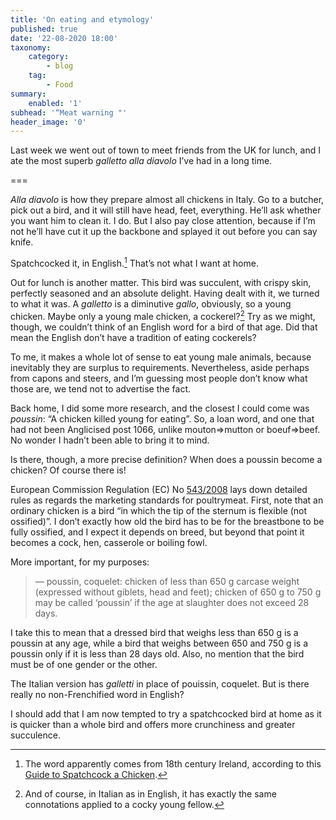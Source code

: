 ```yaml
---
title: 'On eating and etymology'
published: true
date: '22-08-2020 18:00'
taxonomy:
    category:
        - blog
    tag:
        - Food
summary:
    enabled: '1'
subhead: '“Meat warning "'
header_image: '0'
---
```


Last week we went out of town to meet friends from the UK for lunch, and I ate the most superb *galletto alla diavolo* I’ve had in a long time.

===

*Alla diavolo* is how they prepare almost all chickens in Italy. Go to a butcher, pick out a bird, and it will still have head, feet, everything. He’ll ask whether you want him to clean it. I do. But I also pay close attention, because if I’m not he’ll have cut it up the backbone and splayed it out before you can say knife. 

Spatchcocked it, in English.[^1] That’s not what I want at home.

Out for lunch is another matter. This bird was succulent, with crispy skin, perfectly seasoned and an absolute delight. Having dealt with it, we turned to what it was. A *galletto* is a diminutive *gallo*, obviously, so a young chicken. Maybe only a young male chicken, a cockerel?[^2] Try as we might, though, we couldn’t think of an English word for a bird of that age. Did that mean the English don’t have a tradition of eating cockerels? 

To me, it makes a whole lot of sense to eat young male animals, because inevitably they are surplus to requirements. Nevertheless, aside perhaps from capons and steers, and I’m guessing most people don’t know what those are, we tend not to advertise the fact. 

Back home, I did some more research, and the closest I could come was *poussin*: “A chicken killed young for eating”. So, a loan word, and one that had not been Anglicised post 1066, unlike mouton=>mutton or boeuf=>beef. No wonder I hadn’t been able to bring it to mind. 

Is there, though, a more precise definition? When does a poussin become a chicken? Of course there is!

European Commission Regulation (EC) No [543/2008](https://eur-lex.europa.eu/LexUriServ/LexUriServ.do?uri=OJ:L:2008:157:0046:0087:EN:PDF) lays down detailed rules as regards the marketing standards for poultrymeat. First, note that an ordinary chicken is a bird “in which the tip of the sternum is flexible (not ossified)”. I don’t exactly how old the bird has to be for the breastbone to be fully ossified, and I expect it depends on breed, but beyond that point it becomes a cock, hen, casserole or boiling fowl. 

More important, for my purposes:

> — poussin, coquelet: chicken of less than 650 g carcase weight (expressed without giblets, head and feet); chicken of 650 g to 750 g may be called ‘poussin’ if the age at slaughter does not exceed 28 days.

I take this to mean that a dressed bird that weighs less than 650 g is a poussin at any age, while a bird that weighs between 650 and 750 g is a poussin only if it is less than 28 days old. Also, no mention that the bird must be of one gender or the other.

The Italian version has *galletti* in place of pouissin, coquelet. But is there really no non-Frenchified word in English?

I should add that I am now tempted to try a spatchcocked bird at home as it is quicker than a whole bird and offers more crunchiness and greater succulence.

[^1]: The word apparently comes from 18th century Ireland, according to this [Guide to Spatchcock a Chicken](https://www.thespruceeats.com/how-to-spatchcock-a-chicken-1808565).

[^2]: And of course, in Italian as in English, it has exactly the same connotations applied to a cocky young fellow.